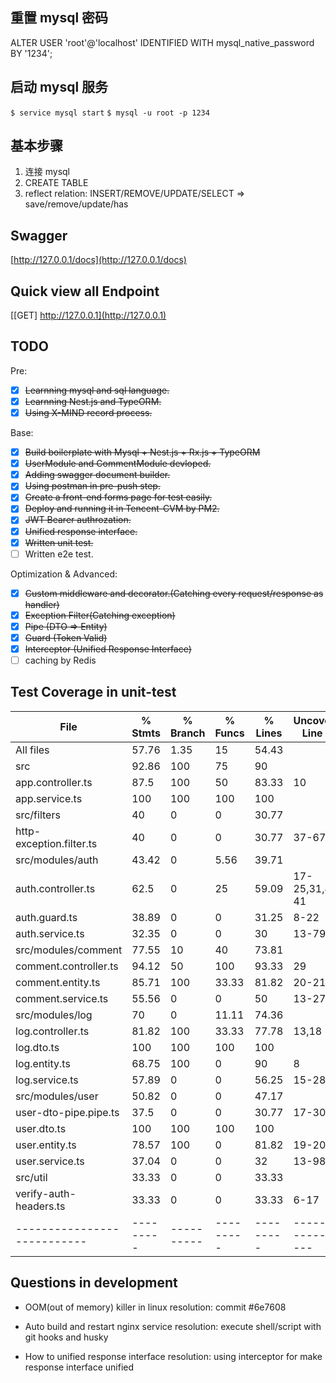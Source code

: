 ## 重置 mysql 密码
ALTER USER 'root'@'localhost' IDENTIFIED WITH mysql_native_password BY '1234';

## 启动 mysql 服务
`$ service mysql start` 
`$ mysql -u root -p 1234`


## 基本步骤
1. 连接 mysql
2. CREATE TABLE
3. reflect relation: INSERT/REMOVE/UPDATE/SELECT => save/remove/update/has 


## Swagger
[http://127.0.0.1/docs](http://127.0.0.1/docs)

## Quick view all Endpoint
[[GET] http://127.0.0.1](http://127.0.0.1)

## TODO
Pre:
- [x] ~~Learnning mysql and sql language.~~
- [x] ~~Learnning Nest.js and TypeORM.~~
- [x] ~~Using X-MIND record process.~~

Base:
- [x] ~~Build boilerplate with Mysql + Nest.js + Rx.js + TypeORM~~ 
- [x] ~~UserModule and CommentModule devloped.~~
- [x] ~~Adding swagger document builder.~~
- [x] ~~Using postman in pre-push step.~~
- [x] ~~Create a front-end forms page for test easily.~~
- [x] ~~Deploy and running it in Tencent-CVM by PM2.~~
- [x] ~~JWT Bearer authrozation.~~
- [x] ~~Unified response interface.~~
- [x] ~~Written unit test.~~
- [ ] Written e2e test.

Optimization & Advanced:

- [x] ~~Custom middleware and decorator.(Catching every request/response as handler)~~ 
- [x] ~~Exception Filter(Catching exception)~~
- [x] ~~Pipe (DTO => Entity)~~
- [x] ~~Guard (Token Valid)~~
- [x] ~~Interceptor (Unified Response Interface)~~
- [ ] caching by Redis

## Test Coverage in unit-test
| File                        | % Stmts   | % Branch   | % Funcs   | % Lines   | Uncovered Line #s   |
| --------------------------- | --------- | ---------- | --------- | --------- | ------------------- |
| All files                   | 57.76     | 1.35       | 15        | 54.43     |
| src                         | 92.86     | 100        | 75        | 90        |
| app.controller.ts           | 87.5      | 100        | 50        | 83.33     | 10                  |
| app.service.ts              | 100       | 100        | 100       | 100       |
| src/filters                 | 40        | 0          | 0         | 30.77     |
| http-exception.filter.ts    | 40        | 0          | 0         | 30.77     | 37-67               |
| src/modules/auth            | 43.42     | 0          | 5.56      | 39.71     |
| auth.controller.ts          | 62.5      | 0          | 25        | 59.09     | 17-25,31,40-41      |
| auth.guard.ts               | 38.89     | 0          | 0         | 31.25     | 8-22                |
| auth.service.ts             | 32.35     | 0          | 0         | 30        | 13-79               |
| src/modules/comment         | 77.55     | 10         | 40        | 73.81     |
| comment.controller.ts       | 94.12     | 50         | 100       | 93.33     | 29                  |
| comment.entity.ts           | 85.71     | 100        | 33.33     | 81.82     | 20-21               |
| comment.service.ts          | 55.56     | 0          | 0         | 50        | 13-27               |
| src/modules/log             | 70        | 0          | 11.11     | 74.36     |
| log.controller.ts           | 81.82     | 100        | 33.33     | 77.78     | 13,18               |
| log.dto.ts                  | 100       | 100        | 100       | 100       |
| log.entity.ts               | 68.75     | 100        | 0         | 90        | 8                   |
| log.service.ts              | 57.89     | 0          | 0         | 56.25     | 15-28               |
| src/modules/user            | 50.82     | 0          | 0         | 47.17     |
| user-dto-pipe.pipe.ts       | 37.5      | 0          | 0         | 30.77     | 17-30               |
| user.dto.ts                 | 100       | 100        | 100       | 100       |
| user.entity.ts              | 78.57     | 100        | 0         | 81.82     | 19-20               |
| user.service.ts             | 37.04     | 0          | 0         | 32        | 13-98               |
| src/util                    | 33.33     | 0          | 0         | 33.33     |
| verify-auth-headers.ts      | 33.33     | 0          | 0         | 33.33     | 6-17                |
| --------------------------- | --------- | ---------- | --------- | --------- | ------------------- |

## Questions in development
- OOM(out of memory) killer in linux 
resolution: commit #6e7608

- Auto build and restart nginx service
resolution: execute shell/script with git hooks and husky 

- How to unified response interface
resolution: using interceptor for make response interface unified